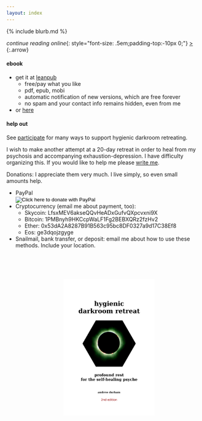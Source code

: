```yaml
---
layout: index
---
```


{% include blurb.md %}

_continue reading online_{: style="font-size: .5em;padding-top:-10px 0;"} [&gt;](/dedication)
{:.arrow}

#### ebook

- get it at [leanpub](https://leanpub.com/darkroomretreat)
    - free/pay what you like
    - pdf, epub, mobi
    - automatic notification of new versions, which are free forever
    - no spam and your contact info remains hidden, even from me
- or [here](/ebook)

#### help out

See [participate](/about/participate/) for many ways to support hygienic darkroom retreating.

I wish to make another attempt at a 20-day retreat in order to heal from my psychosis and accompanying exhaustion-depression. I have difficulty organizing this. If you would like to help me please [write me](/about).

Donations: I appreciate them very much. I live simply, so even small amounts help.

- PayPal
    <form action="https://www.paypal.com/cgi-bin/webscr" method="post" target="_top">
       <input name="cmd" value="_s-xclick" type="hidden">
       <input name="hosted_button_id" value="N42QEX8Y2YZTC" type="hidden">
       <input src="https://www.paypalobjects.com/en_US/i/btn/btn_donate_SM.gif" name="submit" alt="Click here to donate with PayPal" border="0" type="image">
       <img alt="" src="https://www.paypalobjects.com/en_US/i/scr/pixel.gif" border="0" height="1" width="1" style="padding:0">
    </form>
- Cryptocurrency (email me about payment, too):
    - Skycoin: LfsxMEV6akseQQvHeADxGufvQXpcvxni9X
    - Bitcoin: 1PMBnyh9HKCcpWaLF1Fg2BEBXQRz2fzHv2
    - Ether: 0x53dA2A8287B91B563c95bc8DF0327a9d17C38Ef8
    - Eos: ge3dqojzgyge                                                                                                                                                                                 
- Snailmail, bank transfer, or deposit: email me about how to use these methods. Include your location.

<p style="text-align: center;margin:80px 0 0 30px"><a href="https://leanpub.com/darkroomretreat"><img src="/img/book-cover.png" label="cover image" width="50%" title="buy now" class="cover" style="padding:0"></a>

